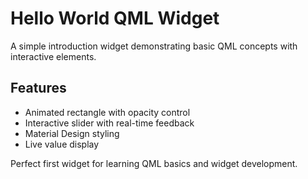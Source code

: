 # Hello World QML Widget

A simple introduction widget demonstrating basic QML concepts with interactive elements.

## Features
- Animated rectangle with opacity control
- Interactive slider with real-time feedback
- Material Design styling
- Live value display

Perfect first widget for learning QML basics and widget development.